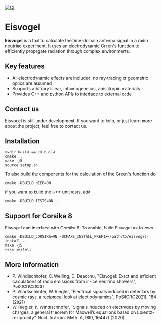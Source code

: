[![CI](https://github.com/philippwindischhofer/Eisvogel/actions/workflows/build-ci.yml/badge.svg)](https://github.com/philippwindischhofer/Eisvogel/actions/workflows/build-ci.yml)

# Eisvogel

**Eisvogel** is a tool to calculate the time-domain antenna signal in a radio neutrino experiment.
It uses an electrodynamic Green's function to efficiently propagate radiation through complex environments.

## Key features

- All electrodynamic effects are included: no ray-tracing or geometric optics are assumed
- Supports arbitrary linear, inhomogeneous, anisotropic materials
- Provides C++ and python APIs to interface to external code

## Contact us

Eisvogel is still under development. If you want to help, or just learn more about the project, feel free to contact us.

## Installation

```
mkdir build && cd build
cmake ..
make -j5
source setup.sh
```

To also build the components for the calculation of the Green's function do

```
cmake -DBUILD_MEEP=ON ..
```

If you want to build the C++ unit tests, add

```
cmake -DBUILD_TESTS=ON ..
```

## Support for Corsika 8

Eisvogel can interface with Corsika 8. To enable, build Eisvogel as follows

```
cmake -DBUILD_CORSIKA=ON -DCMAKE_INSTALL_PREFIX=/path/to/eisvogel-install ..
make -j5
make install
```

## More information

- P. Windischhofer, C. Welling, C. Deaconu, "Eisvogel: Exact and efficient calculations of radio emissions from in-ice neutrino showers", PoS(ICRC2023)
- P. Windischhofer, W. Riegler, "Electrical signals induced in detectors by cosmic rays: a reciprocal look at electrodynamics", PoS(ICRC2021), 184 (2021)
- W. Riegler, P. Windischhofer, "Signals induced on electrodes by moving charges, a general theorem for Maxwell’s equations based on Lorentz-reciprocity", Nucl. Instrum. Meth. A, 980, 164471 (2020)